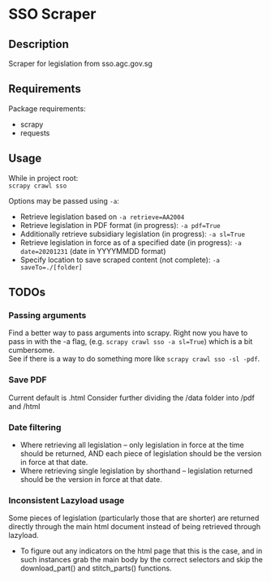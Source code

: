 # SSO Scraper
## Description
Scraper for legislation from sso.agc.gov.sg

## Requirements 
Package requirements:
* scrapy
* requests

## Usage 
While in project root:  
`scrapy crawl sso`

Options may be passed using `-a`:
* Retrieve legislation based on `-a retrieve=AA2004`
* Retrieve legislation in PDF format (in progress): `-a pdf=True`
* Additionally retrieve subsidiary legislation (in progress): `-a sl=True`
* Retrieve legislation in force as of a specified date (in progress): `-a date=20201231` (date in YYYYMMDD format)
* Specify location to save scraped content (not complete): `-a saveTo=./[folder]`


## TODOs
### Passing arguments
Find a better way to pass arguments into scrapy. 
Right now you have to pass in with the -a flag, (e.g. `scrapy crawl sso -a sl=True`) which is a bit cumbersome.  
See if there is a way to do something more like `scrapy crawl sso -sl -pdf`.

### Save PDF 
Current default is .html
Consider further dividing the /data folder into /pdf and /html 

### Date filtering 
* Where retrieving all legislation – only legislation in force at the time should be returned, AND each piece of legislation should be the version in force at that date.
* Where retrieving single legislation by shorthand – legislation returned should be the version in force at that date.

### Inconsistent Lazyload usage
Some pieces of legislation (particularly those that are shorter) are returned directly through the main html document instead of being retrieved through lazyload. 
* To figure out any indicators on the html page that this is the case, and in such instances grab the main body by the correct selectors and skip the download_part() and stitch_parts() functions. 